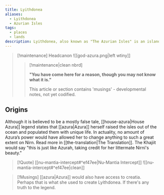 ```yaml
---
title: Lyithdonea
aliases:
  - Lyithdonea
  - Azurian Isles
tags:
  - places
  - lands
description: Lyithdonea, also known as "The Azurian Isles" is an island in the Padomaic Ocean between Tamriel and Akavir and is home to a group of Chimer who worship the Daedric Prince, Azura.
---
```

> [!maintenance] Headcanon
> ![[god-azura.png|left wtiny]]
> 
> > [!maintenance|clean nbrd]
> > 
> > **"You have come here for a reason, though you may not know what it is."**
> > 
> > This article or section contains 'musings' - developmental notes, not yet codified.
## Origins
Although it is believed to be a mostly false tale, [[house-azura|House Azura]] legend states that [[azura|Azura]] herself raised the isles out of the ocean and populated them with unique life. In actuality, no amount of Azura’s power would have allowed her to change anything to such a great extent on Nirn. Read more in [[the-translation|The Translation]]. The Khajiit would say "this is just like Azurah, taking credit for her littermate Nirni's beauty."

> [!Quote] [[nu-mantia-intercept#^ef47ee|Nu-Mantia Intercept]]
> ![[nu-mantia-intercept#^ef47ee|clean]]

> [!Musings]
> [[azura|Azura]] would also have access to creatia. Perhaps that is what she used to create Lyithdonea. If there's any truth to the legend.